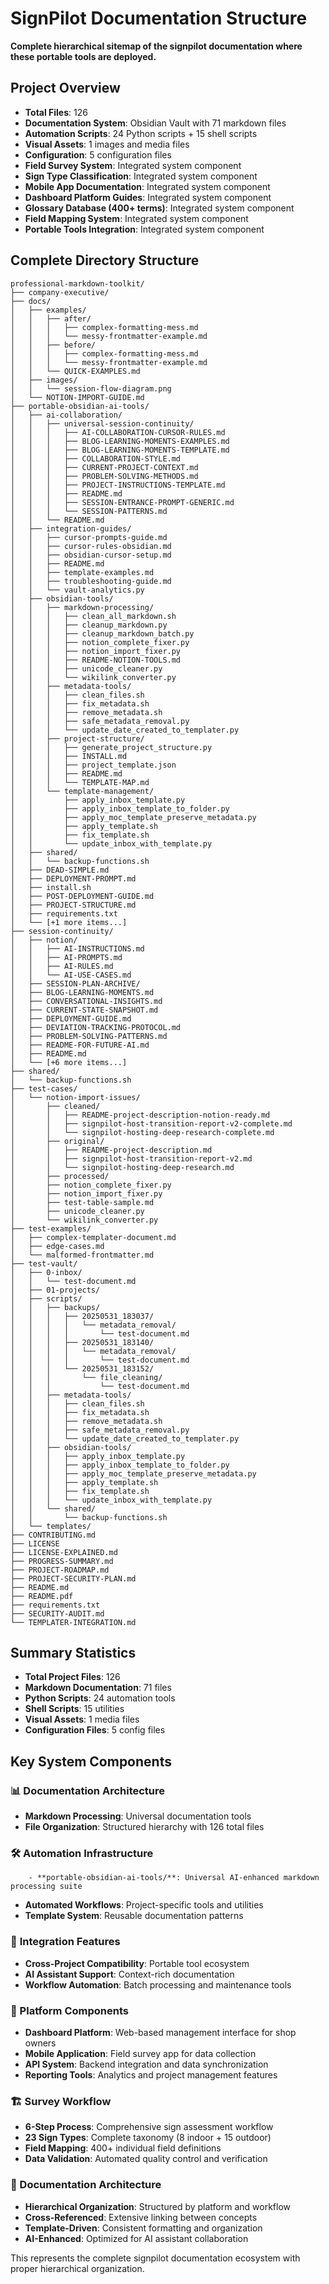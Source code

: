 # SignPilot Documentation Structure

**Complete hierarchical sitemap of the signpilot documentation where these portable tools are deployed.**

## Project Overview
- **Total Files**: 126
- **Documentation System**: Obsidian Vault with 71 markdown files
- **Automation Scripts**: 24 Python scripts + 15 shell scripts
- **Visual Assets**: 1 images and media files
- **Configuration**: 5 configuration files
- **Field Survey System**: Integrated system component
- **Sign Type Classification**: Integrated system component
- **Mobile App Documentation**: Integrated system component
- **Dashboard Platform Guides**: Integrated system component
- **Glossary Database (400+ terms)**: Integrated system component
- **Field Mapping System**: Integrated system component
- **Portable Tools Integration**: Integrated system component

## Complete Directory Structure

```
professional-markdown-toolkit/
├── company-executive/
├── docs/
│   ├── examples/
│   │   ├── after/
│   │   │   ├── complex-formatting-mess.md
│   │   │   └── messy-frontmatter-example.md
│   │   ├── before/
│   │   │   ├── complex-formatting-mess.md
│   │   │   └── messy-frontmatter-example.md
│   │   └── QUICK-EXAMPLES.md
│   ├── images/
│   │   └── session-flow-diagram.png
│   └── NOTION-IMPORT-GUIDE.md
├── portable-obsidian-ai-tools/
│   ├── ai-collaboration/
│   │   ├── universal-session-continuity/
│   │   │   ├── AI-COLLABORATION-CURSOR-RULES.md
│   │   │   ├── BLOG-LEARNING-MOMENTS-EXAMPLES.md
│   │   │   ├── BLOG-LEARNING-MOMENTS-TEMPLATE.md
│   │   │   ├── COLLABORATION-STYLE.md
│   │   │   ├── CURRENT-PROJECT-CONTEXT.md
│   │   │   ├── PROBLEM-SOLVING-METHODS.md
│   │   │   ├── PROJECT-INSTRUCTIONS-TEMPLATE.md
│   │   │   ├── README.md
│   │   │   ├── SESSION-ENTRANCE-PROMPT-GENERIC.md
│   │   │   └── SESSION-PATTERNS.md
│   │   └── README.md
│   ├── integration-guides/
│   │   ├── cursor-prompts-guide.md
│   │   ├── cursor-rules-obsidian.md
│   │   ├── obsidian-cursor-setup.md
│   │   ├── README.md
│   │   ├── template-examples.md
│   │   ├── troubleshooting-guide.md
│   │   └── vault-analytics.py
│   ├── obsidian-tools/
│   │   ├── markdown-processing/
│   │   │   ├── clean_all_markdown.sh
│   │   │   ├── cleanup_markdown.py
│   │   │   ├── cleanup_markdown_batch.py
│   │   │   ├── notion_complete_fixer.py
│   │   │   ├── notion_import_fixer.py
│   │   │   ├── README-NOTION-TOOLS.md
│   │   │   ├── unicode_cleaner.py
│   │   │   └── wikilink_converter.py
│   │   ├── metadata-tools/
│   │   │   ├── clean_files.sh
│   │   │   ├── fix_metadata.sh
│   │   │   ├── remove_metadata.sh
│   │   │   ├── safe_metadata_removal.py
│   │   │   └── update_date_created_to_templater.py
│   │   ├── project-structure/
│   │   │   ├── generate_project_structure.py
│   │   │   ├── INSTALL.md
│   │   │   ├── project_template.json
│   │   │   ├── README.md
│   │   │   └── TEMPLATE-MAP.md
│   │   └── template-management/
│   │       ├── apply_inbox_template.py
│   │       ├── apply_inbox_template_to_folder.py
│   │       ├── apply_moc_template_preserve_metadata.py
│   │       ├── apply_template.sh
│   │       ├── fix_template.sh
│   │       └── update_inbox_with_template.py
│   ├── shared/
│   │   └── backup-functions.sh
│   ├── DEAD-SIMPLE.md
│   ├── DEPLOYMENT-PROMPT.md
│   ├── install.sh
│   ├── POST-DEPLOYMENT-GUIDE.md
│   ├── PROJECT-STRUCTURE.md
│   ├── requirements.txt
│   └── [+1 more items...]
├── session-continuity/
│   ├── notion/
│   │   ├── AI-INSTRUCTIONS.md
│   │   ├── AI-PROMPTS.md
│   │   ├── AI-RULES.md
│   │   └── AI-USE-CASES.md
│   ├── SESSION-PLAN-ARCHIVE/
│   ├── BLOG-LEARNING-MOMENTS.md
│   ├── CONVERSATIONAL-INSIGHTS.md
│   ├── CURRENT-STATE-SNAPSHOT.md
│   ├── DEPLOYMENT-GUIDE.md
│   ├── DEVIATION-TRACKING-PROTOCOL.md
│   ├── PROBLEM-SOLVING-PATTERNS.md
│   ├── README-FOR-FUTURE-AI.md
│   ├── README.md
│   └── [+6 more items...]
├── shared/
│   └── backup-functions.sh
├── test-cases/
│   └── notion-import-issues/
│       ├── cleaned/
│       │   ├── README-project-description-notion-ready.md
│       │   ├── signpilot-host-transition-report-v2-complete.md
│       │   └── signpilot-hosting-deep-research-complete.md
│       ├── original/
│       │   ├── README-project-description.md
│       │   ├── signpilot-host-transition-report-v2.md
│       │   └── signpilot-hosting-deep-research.md
│       ├── processed/
│       ├── notion_complete_fixer.py
│       ├── notion_import_fixer.py
│       ├── test-table-sample.md
│       ├── unicode_cleaner.py
│       └── wikilink_converter.py
├── test-examples/
│   ├── complex-templater-document.md
│   ├── edge-cases.md
│   └── malformed-frontmatter.md
├── test-vault/
│   ├── 0-inbox/
│   │   └── test-document.md
│   ├── 01-projects/
│   ├── scripts/
│   │   ├── backups/
│   │   │   ├── 20250531_183037/
│   │   │   │   └── metadata_removal/
│   │   │   │       └── test-document.md
│   │   │   ├── 20250531_183140/
│   │   │   │   └── metadata_removal/
│   │   │   │       └── test-document.md
│   │   │   └── 20250531_183152/
│   │   │       └── file_cleaning/
│   │   │           └── test-document.md
│   │   ├── metadata-tools/
│   │   │   ├── clean_files.sh
│   │   │   ├── fix_metadata.sh
│   │   │   ├── remove_metadata.sh
│   │   │   ├── safe_metadata_removal.py
│   │   │   └── update_date_created_to_templater.py
│   │   ├── obsidian-tools/
│   │   │   ├── apply_inbox_template.py
│   │   │   ├── apply_inbox_template_to_folder.py
│   │   │   ├── apply_moc_template_preserve_metadata.py
│   │   │   ├── apply_template.sh
│   │   │   ├── fix_template.sh
│   │   │   └── update_inbox_with_template.py
│   │   └── shared/
│   │       └── backup-functions.sh
│   └── templates/
├── CONTRIBUTING.md
├── LICENSE
├── LICENSE-EXPLAINED.md
├── PROGRESS-SUMMARY.md
├── PROJECT-ROADMAP.md
├── PROJECT-SECURITY-PLAN.md
├── README.md
├── README.pdf
├── requirements.txt
├── SECURITY-AUDIT.md
└── TEMPLATER-INTEGRATION.md
```

## Summary Statistics
- **Total Project Files**: 126
- **Markdown Documentation**: 71 files
- **Python Scripts**: 24 automation tools
- **Shell Scripts**: 15 utilities
- **Visual Assets**: 1 media files
- **Configuration Files**: 5 config files

## Key System Components

### 📊 **Documentation Architecture**
- **Markdown Processing**: Universal documentation tools
- **File Organization**: Structured hierarchy with 126 total files

### 🛠️ **Automation Infrastructure**
        - **portable-obsidian-ai-tools/**: Universal AI-enhanced markdown processing suite
- **Automated Workflows**: Project-specific tools and utilities
- **Template System**: Reusable documentation patterns

### 🎯 **Integration Features**
- **Cross-Project Compatibility**: Portable tool ecosystem
- **AI Assistant Support**: Context-rich documentation
- **Workflow Automation**: Batch processing and maintenance tools

### **📱 Platform Components**
- **Dashboard Platform**: Web-based management interface for shop owners
- **Mobile Application**: Field survey app for data collection
- **API System**: Backend integration and data synchronization
- **Reporting Tools**: Analytics and project management features

### **🏗️ Survey Workflow**
- **6-Step Process**: Comprehensive sign assessment workflow
- **23 Sign Types**: Complete taxonomy (8 indoor + 15 outdoor)
- **Field Mapping**: 400+ individual field definitions
- **Data Validation**: Automated quality control and verification

### **🔧 Documentation Architecture**
- **Hierarchical Organization**: Structured by platform and workflow
- **Cross-Referenced**: Extensive linking between concepts
- **Template-Driven**: Consistent formatting and organization
- **AI-Enhanced**: Optimized for AI assistant collaboration

This represents the complete signpilot documentation ecosystem with proper hierarchical organization.